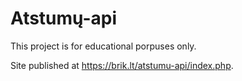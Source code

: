 # Atstumų-api

This project is for educational porpuses only.

Site published at https://brik.lt/atstumu-api/index.php.
